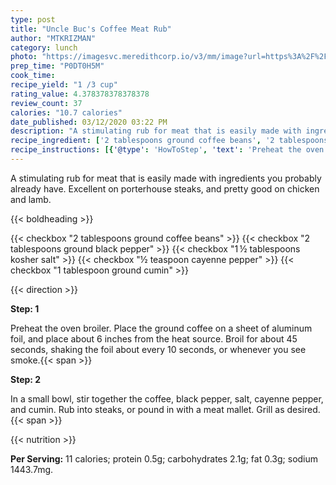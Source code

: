 ```yaml
---
type: post
title: "Uncle Buc's Coffee Meat Rub"
author: "MTKRIZMAN"
category: lunch
photo: "https://imagesvc.meredithcorp.io/v3/mm/image?url=https%3A%2F%2Fimages.media-allrecipes.com%2Fuserphotos%2F6200988.jpg"
prep_time: "P0DT0H5M"
cook_time: 
recipe_yield: "1 /3 cup"
rating_value: 4.378378378378378
review_count: 37
calories: "10.7 calories"
date_published: 03/12/2020 03:22 PM
description: "A stimulating rub for meat that is easily made with ingredients you probably already have. Excellent on porterhouse steaks, and pretty good on chicken and lamb."
recipe_ingredient: ['2 tablespoons ground coffee beans', '2 tablespoons ground black pepper', '1\u2009½ tablespoons kosher salt', '½ teaspoon cayenne pepper', '1 tablespoon ground cumin']
recipe_instructions: [{'@type': 'HowToStep', 'text': 'Preheat the oven broiler. Place the ground coffee on a sheet of aluminum foil, and place about 6 inches from the heat source. Broil for about 45 seconds, shaking the foil about every 10 seconds, or whenever you see smoke.\n'}, {'@type': 'HowToStep', 'text': 'In a small bowl, stir together the coffee, black pepper, salt, cayenne pepper, and cumin. Rub into steaks, or pound in with a meat mallet. Grill as desired.\n'}]
---
```


A stimulating rub for meat that is easily made with ingredients you probably already have. Excellent on porterhouse steaks, and pretty good on chicken and lamb. 

{{< boldheading >}}

{{< checkbox "2 tablespoons ground coffee beans" >}}
{{< checkbox "2 tablespoons ground black pepper" >}}
{{< checkbox "1 ½ tablespoons kosher salt" >}}
{{< checkbox "½ teaspoon cayenne pepper" >}}
{{< checkbox "1 tablespoon ground cumin" >}}


{{< direction >}}

**Step: 1**

Preheat the oven broiler. Place the ground coffee on a sheet of aluminum foil, and place about 6 inches from the heat source. Broil for about 45 seconds, shaking the foil about every 10 seconds, or whenever you see smoke.{{< span >}}

**Step: 2**

In a small bowl, stir together the coffee, black pepper, salt, cayenne pepper, and cumin. Rub into steaks, or pound in with a meat mallet. Grill as desired.{{< span >}}

{{< nutrition >}}

**Per Serving:** 11 calories; protein 0.5g; carbohydrates 2.1g; fat 0.3g; sodium 1443.7mg.